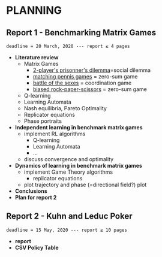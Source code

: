 # PLANNING
## Report 1 - Benchmarking Matrix Games
    deadline = 20 March, 2020 --- report ≤ 4 pages
* **Literature review**
    * Matrix Games
        * [2-player's prisonner's dilemma](https://en.wikipedia.org/wiki/Prisoner's_dilemma)=social dilemma
        * [matching pennis games](https://en.wikipedia.org/wiki/Matching_pennies) = zero-sum game
        * [battle of the sexes](https://en.wikipedia.org/wiki/Battle_of_the_Sexes) = coordination game
        * [biased rock-paper-scissors](https://en.wikipedia.org/wiki/Rock_paper_scissors) = zero-sum game
    * Q-learning
    * Learning Automata
    * Nash equilibria, Pareto Optimality
    * Replicator equations
    * Phase portraits
* **Independent learning in benchmark matrix games**
    * implement RL algorithms
        * Q-learning
        * Learning Automata
        * ...
    * discuss convergence and optimality
* **Dynamics of learning in benchmark matrix games**
    * implement Game Theory algorithms
        * replicator equations
    * plot trajectory and phase (=directional field?) plot
* **Conclusions**
* **Plan for report 2**
## Report 2 - Kuhn and Leduc Poker
    deadline = 15 May, 2020 --- report ≤ 10 pages
* **report**
* **CSV Policy Table**